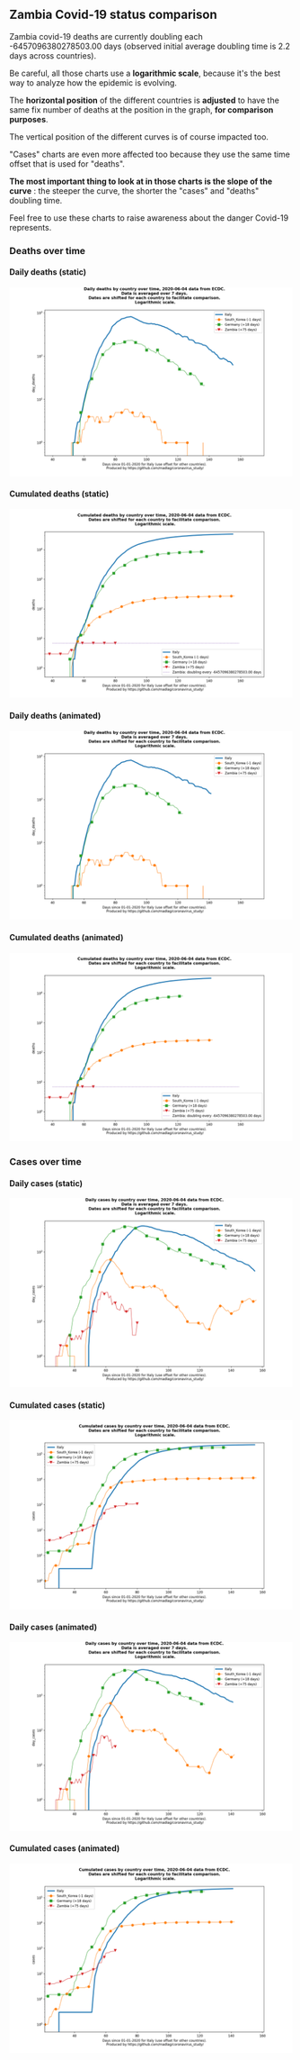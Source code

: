 ## Zambia Covid-19 status comparison 

Zambia covid-19 deaths are currently doubling each -6457096380278503.00 days (observed initial average doubling time is 2.2 days across countries).



Be careful, all those charts use a **logarithmic scale**, because it's the best way to analyze how the epidemic is evolving.
 
The **horizontal position** of the different countries is **adjusted** to have the same fix number of deaths at the position in the graph, **for comparison purposes**.

The vertical position of the different curves is of course impacted too.

"Cases" charts are even more affected too because they use the same time offset that is used for "deaths".

**The most important thing to look at in those charts is the slope of the curve** : the steeper the curve, the shorter the "cases" and "deaths" doubling time.

Feel free to use these charts to raise awareness about the danger Covid-19 represents. 


 
### Deaths over time
 
#### Daily deaths (static)
![Zambia covid-19 daily deaths static chart](https://raw.githubusercontent.com/madlag/coronavirus_study/master/notebooks/graphs/2020-06-04/countries/Zambia/2020-06-04_Zambia_day_deaths.png "Zambia covid-19 day_deaths static chart")   
 
#### Cumulated deaths (static)
![Zambia covid-19 cumulated deaths static chart](https://raw.githubusercontent.com/madlag/coronavirus_study/master/notebooks/graphs/2020-06-04/countries/Zambia/2020-06-04_Zambia_deaths.png "Zambia covid-19 deaths static chart")   
 
#### Daily deaths (animated)
![Zambia covid-19 daily deaths animated chart](https://raw.githubusercontent.com/madlag/coronavirus_study/master/notebooks/graphs/2020-06-04/countries/Zambia/2020-06-04_Zambia_day_deaths.gif "Zambia covid-19 day_deaths animated chart")   
 
#### Cumulated deaths (animated)
![Zambia covid-19 cumulated deaths animated chart](https://raw.githubusercontent.com/madlag/coronavirus_study/master/notebooks/graphs/2020-06-04/countries/Zambia/2020-06-04_Zambia_deaths.gif "Zambia covid-19 deaths animated chart")   

 
### Cases over time
 
#### Daily cases (static)
![Zambia covid-19 daily cases static chart](https://raw.githubusercontent.com/madlag/coronavirus_study/master/notebooks/graphs/2020-06-04/countries/Zambia/2020-06-04_Zambia_day_cases.png "Zambia covid-19 day_cases static chart")   
 
#### Cumulated cases (static)
![Zambia covid-19 cumulated cases static chart](https://raw.githubusercontent.com/madlag/coronavirus_study/master/notebooks/graphs/2020-06-04/countries/Zambia/2020-06-04_Zambia_cases.png "Zambia covid-19 cases static chart")   
 
#### Daily cases (animated)
![Zambia covid-19 daily cases animated chart](https://raw.githubusercontent.com/madlag/coronavirus_study/master/notebooks/graphs/2020-06-04/countries/Zambia/2020-06-04_Zambia_day_cases.gif "Zambia covid-19 day_cases animated chart")   
 
#### Cumulated cases (animated)
![Zambia covid-19 cumulated cases animated chart](https://raw.githubusercontent.com/madlag/coronavirus_study/master/notebooks/graphs/2020-06-04/countries/Zambia/2020-06-04_Zambia_cases.gif "Zambia covid-19 cases animated chart")   

